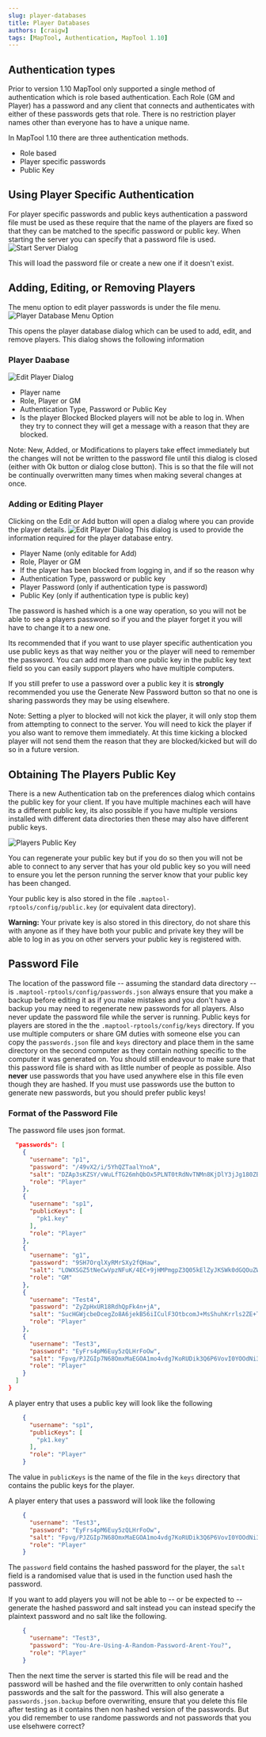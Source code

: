 ```yaml
---
slug: player-databases
title: Player Databases
authors: [craigw]
tags: [MapTool, Authentication, MapTool 1.10]
---
```


## Authentication types
Prior to version 1.10 MapTool only supported a single method of authentication which is role based authentication. Each Role (GM and Player) has a password and any client that connects and authenticates with either of these passwords gets that role. There is no restriction player names other than everyone has to have a unique name.

In MapTool 1.10 there are three authentication methods.
* Role based
* Player specific passwords
* Public Key

## Using Player Specific Authentication
For player specific passwords and public keys authentication a password file must be used as these require that the name of the players are fixed so that they can be matched to the specific password or public key. When starting the server you can specify that a password file is used.
![Start Server Dialog](./start-server-dialog.png)

This will load the password file or create a new one if it doesn't exist.

## Adding, Editing, or Removing Players
The menu option to edit player passwords is under the file menu.
![Player Database Menu Option](./player-database-menu.png)

This opens the player database dialog which can be used to add, edit, and remove players. This dialog shows the following information

### Player Daabase
![Edit Player Dialog](./player-database.png)
* Player name
* Role, Player or GM
* Authentication Type, Password or Public Key
* Is the player Blocked
Blocked players will not be able to log in. When they try to connect they will get a message with a reason that they are blocked.

Note: New, Added, or Modifications to players take effect immediately but the changes will not be written to the password file until this dialog is closed (either with Ok button or dialog close button). This is so that the file will not be continually overwritten many times when making several changes at once.


### Adding or Editing Player
Clicking on the Edit or Add button will open a dialog where you can provide the player details.
![Edit Player Dialog](./edit-player-dialog.png)
This dialog is used to provide the information required for the player database entry.
* Player Name (only editable for Add)
* Role, Player or GM
* If the player has been blocked from logging in, and if so the reason why
* Authentication Type, password or public key
* Player Password (only if authentication type is password)
* Public Key (only if authentication type is public key)

The password is hashed which is a one way operation, so you will not be able to see a players password so if you and the player forget it you will have to change it to a new one.

Its recommended that if you want to use player specific authentication you use public keys as that way neither you or the player will need to remember the password. You can add more than one public key in the public key text field so you can easily support players who have multiple computers.

If you still prefer to use a password over a public key it is **strongly** recommended you use the Generate New Password button so that no one is sharing passwords they may be using elsewhere.

Note: Setting a plyer to blocked will not kick the player, it will only stop them from attempting to connect to the server. You will need to kick the player if you also want to remove them immediately. At this time kicking a blocked player will not send them the reason that they are blocked/kicked but will do so in a future version.


## Obtaining The Players Public Key
There is a new Authentication tab on the preferences dialog which contains the public key for your client. If you have multiple machines each will have its a different public key, its also possible if you have multiple versions installed with different data directories then these may also have different public keys.

![Players Public Key](./public-key.png)

You can regenerate your public key but if you do so then you will not be able to connect to any server that has your old public key so you will need to ensure you let the person running the server know that your public key has been changed. 

Your public key is also stored in the file `.maptool-rptools/config/public.key` (or equivalent data directory).

**Warning:** Your private key is also stored in this directory, do not share this with anyone as if they have both your public and private key they will be able to log in as you on other servers your public key is registered with.


## Password File
The location of the password file -- assuming the standard data directory -- is `.maptool-rptools/config/passwords.json` always ensure that you make a backup before editing it as if you make mistakes and you don't have a backup you may need to regenerate new passwords for all players. Also never update the password file while the server is running. Public keys for players are stored in the the `.maptool-rptools/config/keys` directory. If you use multiple computers or share GM duties with someone else you can copy the `passwords.json` file and `keys` directory and place them in the same directory on the second computer as they contain nothing specific to the computer it was generated on. You should still endeavour to make sure that this password file is shard with as little number of people as possible. Also **never** use passwords that you have used anywhere else in this file even though they are hashed. If you must use passwords use the button to generate new passwords, but you should prefer public keys!

### Format of the Password File
The password file uses json format. 
```json
  "passwords": [
    {
      "username": "p1",
      "password": "/49vX2/i/5YhQZTaalYnoA",
      "salt": "DZAp3sKZSY/vWuLfTG26mhQbOx5PLNT0tRdNvTNMn8KjDlY3jJg180ZBN56ehfkygOk6v0CgySZaufGkOKj7RqOwudzoWZhtNGSabkbI4s85TG7Ecfz8HQQRfIi1XtWrlqkrnuiyD8zQFg9zNr0xvQlUwzL5UOK7emt/xPr2QfU",
      "role": "Player"
    },
    {
      "username": "sp1",
      "publicKeys": [
        "pk1.key"
      ],
      "role": "Player"
    },
    {
      "username": "g1",
      "password": "9SH7OrqlXyRMrSXy2fQHaw",
      "salt": "LOWXSGZ5tNeCwVpzNFuK/4EC+9jHMPmgpZ3Q05kElZyJKSWk0dGQOuZWADH2ZYAs4UvN3DVczMbAO6Dm5+NdnvsZsb/SnZ/xEM0QZ5yvmOh0bGjWEHwqTwFBbRUrzlpzy1nNKdJU8e7G2qWmaLUCDSV5Ut50l9aBfeL29d5btLA",
      "role": "GM"
    },
    {
      "username": "Test4",
      "password": "ZyZpHxUR18RdhQpFk4n+jA",
      "salt": "SucHGWjcbeDcegZo8A6jekB56iICulF3OtbcomJ+MsShuhKrrls2ZE+T25aTj/xAFu5wZlfE129LgBYvw/C3q2zeEyvjEmXprq5rzW8+c8VaXIRPSHbz5ursX5pRL8qcxbsCm4RFozld6R9/P6+IC3TC3DWoq6CRsvzHpIO2Nnc",
      "role": "Player"
    },
    {
      "username": "Test3",
      "password": "EyFrs4pM6Euy5zQLHrFoOw",
      "salt": "Fpvg/PJZGIp7N68OmxMaEGOA1mo4vdg7KoRUDik3Q6P6VovI0YOOdNi3iyo9WgcuukhXjlSoxBqG3Cz/hNQRVVgsXdGwcb86K20imFBbfyzpuNt3a/51u9HTQuYoE8FzzNsTdCI/VPmyQjgvP+AwSYT0i7m/GRXdtugoOWGnDgY",
      "role": "Player"
    }
  ]
}
```

A player entry that uses a public key will look like the following
```json
    {
      "username": "sp1",
      "publicKeys": [
        "pk1.key"
      ],
      "role": "Player"
    }
```
The value in `publicKeys` is the name of the file in the `keys` directory that contains the public keys for the player.

A player entery that uses a password will look like the following
```json
    {
      "username": "Test3",
      "password": "EyFrs4pM6Euy5zQLHrFoOw",
      "salt": "Fpvg/PJZGIp7N68OmxMaEGOA1mo4vdg7KoRUDik3Q6P6VovI0YOOdNi3iyo9WgcuukhXjlSoxBqG3Cz/hNQRVVgsXdGwcb86K20imFBbfyzpuNt3a/51u9HTQuYoE8FzzNsTdCI/VPmyQjgvP+AwSYT0i7m/GRXdtugoOWGnDgY",
      "role": "Player"
    }
```
The `password` field contains the hashed password for the player, the `salt` field is a randomised value that is used in the function used hash the password.

If you want to add players you will not be able to -- or be expected to -- generate the hashed password and salt instead you can instead specify the plaintext password and no salt like the following.
```json
    {
      "username": "Test3",
      "password": "You-Are-Using-A-Random-Password-Arent-You?",
      "role": "Player"
    }
```
Then the next time the server is started this file will be read and the password will be hashed and the file overwritten to only contain hashed passwords and the salt for the password. This will also generate a `passwords.json.backup` before overwriting, ensure that you delete this file after testing as it contains then non hashed version of the passwords. But you did remember to use randome passwords and not passwords that you use elsehwere correct?